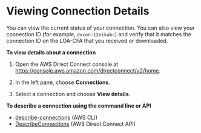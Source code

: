 # Viewing Connection Details<a name="viewdetails"></a>

You can view the current status of your connection\. You can also view your connection ID \(for example, `dxcon-12nikabc`\) and verify that it matches the connection ID on the LOA\-CFA that you received or downloaded\.

**To view details about a connection**

1. Open the AWS Direct Connect console at [https://console\.aws\.amazon\.com/directconnect/v2/home](https://console.aws.amazon.com/directconnect/v2/home)\.

1. In the left pane, choose **Connections**\.

1. Select a connection and choose **View details**\.

**To describe a connection using the command line or API**
+ [describe\-connections](https://docs.aws.amazon.com/cli/latest/reference/directconnect/describe-connections.html) \(AWS CLI\)
+ [DescribeConnections](https://docs.aws.amazon.com/directconnect/latest/APIReference/API_DescribeConnections.html) \(AWS Direct Connect API\)